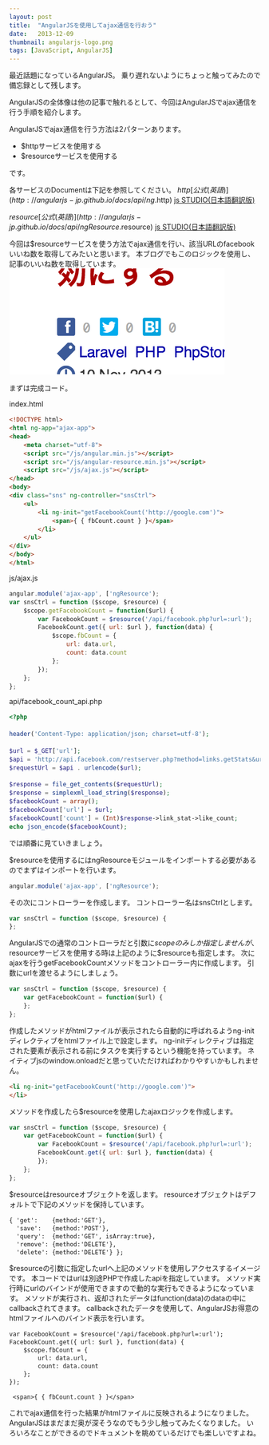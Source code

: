 ```yaml
---
layout: post
title:  "AngularJSを使用してajax通信を行おう"
date:   2013-12-09
thumbnail: angularjs-logo.png
tags: [JavaScript, AngularJS]
---
```


最近話題になっているAngularJS。
乗り遅れないようにちょっと触ってみたので備忘録として残します。

AngularJSの全体像は他の記事で触れるとして、今回はAngularJSでajax通信を行う手順を紹介します。

AngularJSでajax通信を行う方法は2パターンあります。

* $httpサービスを使用する
* $resourceサービスを使用する

です。

各サービスのDocumentは下記を参照してください。
$http
[公式(英語)](http://angularjs-jp.github.io/docs/api/ng.$http)
[js STUDIO(日本語翻訳版)](http://js.studio-kingdom.com/angularjs/ng_service/$http)

$resource
[公式(英語)](http://angularjs-jp.github.io/docs/api/ngResource.$resource)
[js STUDIO(日本語翻訳版)](http://js.studio-kingdom.com/angularjs/ngresource_service/$resource)

今回は$resourceサービスを使う方法でajax通信を行い、該当URLのfacebookいいね数を取得してみたいと思います。
本ブログでもこのロジックを使用し、記事のいいね数を取得しています。
![取得したいいね数表示箇所](/img/sns_count.png)

まずは完成コード。

index.html

```html
<!DOCTYPE html>
<html ng-app="ajax-app">
<head>
    <meta charset="utf-8">
    <script src="/js/angular.min.js"></script>
    <script src="/js/angular-resource.min.js"></script>
    <script src="/js/ajax.js"></script>
</head>
<body>
<div class="sns" ng-controller="snsCtrl">
    <ul>
        <li ng-init="getFacebookCount('http://google.com')">
            <span>{ { fbCount.count } }</span>
        </li>
    </ul>
</div>
</body>
</html>
```

js/ajax.js

```javascript
angular.module('ajax-app', ['ngResource');
var snsCtrl = function ($scope, $resource) {
    $scope.getFacebookCount = function($url) {
        var FacebookCount = $resource('/api/facebook.php?url=:url');
        FacebookCount.get({ url: $url }, function(data) {
            $scope.fbCount = {
                url: data.url,
                count: data.count
            };
        });
    };
};
```

api/facebook_count_api.php

```php
<?php

header('Content-Type: application/json; charset=utf-8');

$url = $_GET['url'];
$api = 'http://api.facebook.com/restserver.php?method=links.getStats&urls=';
$requestUrl = $api . urlencode($url);

$response = file_get_contents($requestUrl);
$response = simplexml_load_string($response);
$facebookCount = array();
$facebookCount['url'] = $url;
$facebookCount['count'] = (Int)$response->link_stat->like_count;
echo json_encode($facebookCount);
```

では順番に見ていきましょう。

$resourceを使用するにはngResourceモジュールをインポートする必要があるのでまずはインポートを行います。

```javascript
angular.module('ajax-app', ['ngResource');
```

その次にコントローラーを作成します。
コントローラー名はsnsCtrlとします。

```javascript
var snsCtrl = function ($scope, $resource) {
};
```

AngularJSでの通常のコントローラだと引数に$scopeのみしか指定しませんが、$resourceサービスを使用する時は上記のように$resourceも指定します。
次にajaxを行うgetFacebookCountメソッドをコントローラー内に作成します。
引数にurlを渡せるようにしましょう。

```javascript
var snsCtrl = function ($scope, $resource) {
    var getFacebookCount = function($url) {
    };
};
```

作成したメソッドがhtmlファイルが表示されたら自動的に呼ばれるようng-initディレクティブをhtmlファイル上で設定します。
ng-initディレクティブは指定された要素が表示される前にタスクを実行するという機能を持っています。
ネイティブjsのwindow.onloadだと思っていただければわかりやすいかもしれません。

```html
<li ng-init="getFacebookCount('http://google.com')">
</li>
```

メソッドを作成したら$resourceを使用したajaxロジックを作成します。

```javascript
var snsCtrl = function ($scope, $resource) {
    var getFacebookCount = function($url) {
        var FacebookCount = $resource('/api/facebook.php?url=:url');
        FacebookCount.get({ url: $url }, function(data) {
        });
    };
};
```

$resourceはresourceオブジェクトを返します。
resourceオブジェクトはデフォルトで下記のメソッドを保持しています。

```
{ 'get':    {method:'GET'},
  'save':   {method:'POST'},
  'query':  {method:'GET', isArray:true},
  'remove': {method:'DELETE'},
  'delete': {method:'DELETE'} };
```

$resourceの引数に指定したurlへ上記のメソッドを使用しアクセスするイメージです。
本コードではurlは別途PHPで作成したapiを指定しています。
メソッド実行時にurlのバインドが使用できますので動的な実行もできるようになっています。
メソッドが実行され、返却されたデータはfunction(data)のdataの中にcallbackされてきます。
callbackされたデータを使用して、AngularJSお得意のhtmlファイルへのバインド表示を行います。

```
var FacebookCount = $resource('/api/facebook.php?url=:url');
FacebookCount.get({ url: $url }, function(data) {
    $scope.fbCount = {
        url: data.url,
        count: data.count
    };
});
```

```
 <span>{ { fbCount.count } }</span>
```

これでajax通信を行った結果がhtmlファイルに反映されるようになりました。
AngularJSはまだまだ奥が深そうなのでもう少し触ってみたくなりました。
いろいろなことができるのでドキュメントを眺めているだけでも楽しいですよね。